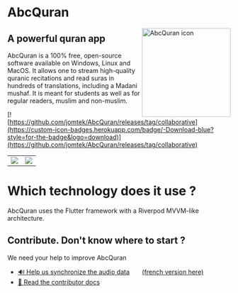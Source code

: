 # AbcQuran
<img src="https://i.imgur.com/aH0W4DG.png" alt="AbcQuran icon" align=right width=200px />

## A powerful quran app
AbcQuran is a 100% free, open-source software available on Windows, Linux and MacOS. It allows one to stream high-quality quranic recitations and read suras in hundreds of translations, including a Madani mushaf. It is meant for students as well as for regular readers, muslim and non-muslim.

[![https://github.com/jomtek/AbcQuran/releases/tag/collaborative](https://custom-icon-badges.herokuapp.com/badge/-Download-blue?style=for-the-badge&logo=download)](https://github.com/jomtek/AbcQuran/releases/tag/collaborative)

<table border="0">
 <tr>
    <td><img src="https://i.imgur.com/43fXC39.png"></td>
    <td><img src="https://i.imgur.com/lwyCj8o.png"></td>
 </tr>
</table>

# Which technology does it use ?
AbcQuran uses the Flutter framework with a Riverpod MVVM-like architecture.

## Contribute. Don't know where to start ?
We need your help to improve AbcQuran<br>
- [🔊 Help us synchronize the audio data](https://www.youtube.com/watch?v=CL2cN2zhCm0)&emsp;&emsp;[(french version here)](https://www.youtube.com/watch?v=p4eLZa9lC0M)
- [📖 Read the contributor docs](CONTRIBUTE.md)
